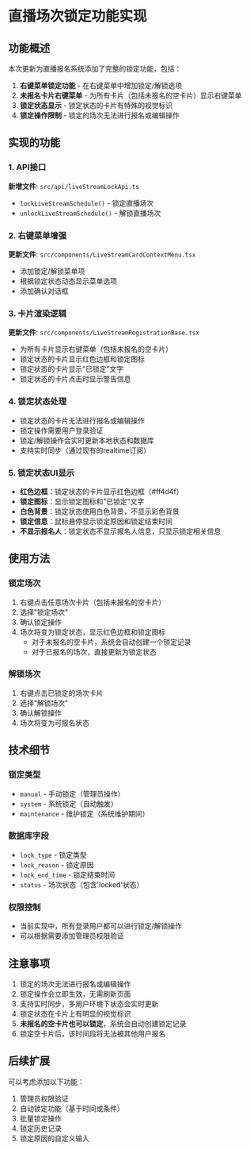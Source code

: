 # 直播场次锁定功能实现

## 功能概述

本次更新为直播报名系统添加了完整的锁定功能，包括：

1. **右键菜单锁定功能** - 在右键菜单中增加锁定/解锁选项
2. **未报名卡片右键菜单** - 为所有卡片（包括未报名的空卡片）显示右键菜单
3. **锁定状态显示** - 锁定状态的卡片有特殊的视觉标识
4. **锁定操作限制** - 锁定的场次无法进行报名或编辑操作

## 实现的功能

### 1. API接口

**新增文件**: `src/api/liveStreamLockApi.ts`

- `lockLiveStreamSchedule()` - 锁定直播场次
- `unlockLiveStreamSchedule()` - 解锁直播场次

### 2. 右键菜单增强

**更新文件**: `src/components/LiveStreamCardContextMenu.tsx`

- 添加锁定/解锁菜单项
- 根据锁定状态动态显示菜单选项
- 添加确认对话框

### 3. 卡片渲染逻辑

**更新文件**: `src/components/LiveStreamRegistrationBase.tsx`

- 为所有卡片显示右键菜单（包括未报名的空卡片）
- 锁定状态的卡片显示红色边框和锁定图标
- 锁定状态的卡片显示"已锁定"文字
- 锁定状态的卡片点击时显示警告信息

### 4. 锁定状态处理

- 锁定状态的卡片无法进行报名或编辑操作
- 锁定操作需要用户登录验证
- 锁定/解锁操作会实时更新本地状态和数据库
- 支持实时同步（通过现有的realtime订阅）

### 5. 锁定状态UI显示

- **红色边框**：锁定状态的卡片显示红色边框（#ff4d4f）
- **锁定图标**：显示锁定图标和"已锁定"文字
- **白色背景**：锁定状态使用白色背景，不显示彩色背景
- **锁定信息**：鼠标悬停显示锁定原因和锁定结束时间
- **不显示报名人**：锁定状态不显示报名人信息，只显示锁定相关信息

## 使用方法

### 锁定场次
1. 右键点击任意场次卡片（包括未报名的空卡片）
2. 选择"锁定场次"
3. 确认锁定操作
4. 场次将变为锁定状态，显示红色边框和锁定图标
   - 对于未报名的空卡片，系统会自动创建一个锁定记录
   - 对于已报名的场次，直接更新为锁定状态

### 解锁场次
1. 右键点击已锁定的场次卡片
2. 选择"解锁场次"
3. 确认解锁操作
4. 场次将变为可报名状态

## 技术细节

### 锁定类型
- `manual` - 手动锁定（管理员操作）
- `system` - 系统锁定（自动触发）
- `maintenance` - 维护锁定（系统维护期间）

### 数据库字段
- `lock_type` - 锁定类型
- `lock_reason` - 锁定原因
- `lock_end_time` - 锁定结束时间
- `status` - 场次状态（包含'locked'状态）

### 权限控制
- 当前实现中，所有登录用户都可以进行锁定/解锁操作
- 可以根据需要添加管理员权限验证

## 注意事项

1. 锁定的场次无法进行报名或编辑操作
2. 锁定操作会立即生效，无需刷新页面
3. 支持实时同步，多用户环境下状态会实时更新
4. 锁定状态在卡片上有明显的视觉标识
5. **未报名的空卡片也可以锁定**，系统会自动创建锁定记录
6. 锁定空卡片后，该时间段将无法被其他用户报名

## 后续扩展

可以考虑添加以下功能：
1. 管理员权限验证
2. 自动锁定功能（基于时间或条件）
3. 批量锁定操作
4. 锁定历史记录
5. 锁定原因的自定义输入
